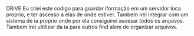 DRIVE
Eu criei este codigo para guardar iformação em um servidor loca proprio, e ter ascesso a elas de onde estiver.
Tambem irei integrar com um sistema de ia proprio onde por ela consiguirei ascesar todos os arquivos.
Tambem irei ultilizar da ia para outros find alem de organizar arquivos.
